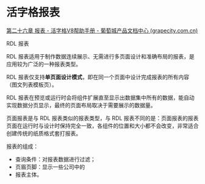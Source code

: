 # 活字格报表

[第二十六章 报表 - 活字格V8帮助手册 - 葡萄城产品文档中心 (grapecity.com.cn)](https://help.grapecity.com.cn/pages/viewpage.action?pageId=72358498)





RDL 报表

RDL 报表适用于制作数据连续展示、无需进行多页面设计和准确布局的报表，是应用较为广泛的一种报表类型。

RDL 报表仅支持**单页面设计模式**，即在同一个页面中设计完成报表的所有内容（图文列表模板页）。

RDL 报表在预览或运行时会将组件扩展直至显示出数据集中所有的数据，能自动实现数据分页显示，最终的页面布局取决于需要展示的数据量。



页面报表是与 RDL 报表类似的报表类型，与 RDL 报表不同的是：页面报表的报表页面在运行时与设计时保持完全一致，各组件的位置和大小都不会改变，非常适合创建传统的纸质格式套打报表。



报表的组成：

- 查询条件：对报表数据进行过滤；
- 页眉页脚：显示一些公司中的 
- 报表主体。

